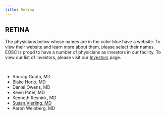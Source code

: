 ```yaml
---
title: Retina
---
```


<section id="content">
	<div class="container_24">
		<div class="grid_24">
			<div class="wrapper">
				<div class="grid_17 alpha rt-ident-bot-1">
					<div class="rt-inner-ident-3">
						<h2 class="ident-bot-3">RETINA</h2>
						<div class="line ident-bot-13"></div>
						<div class="wrapper ident-bot-5">
							<p>The physicians below whose names are in the color blue have a website.  To view their website and learn more about them, please select their names. EOSC is proud to have a number of physicians as investors in our facility. To view our list of investors, please visit our <a href="/patients/investors">Investors</a> page.</p>
							<p>&nbsp;</p>
							<div class="grid_8 alpha rt-ident-bot-2">
								<div class="wrapper ident-bot-15"></div>
								<ul class="list-2">
                                    <li>Anurag Gupta, MD</li>
									<li><a href="http://www.retinagroupchicago.com/about.asp" target="_blank">Blake Horio, MD</a></li>
                                    <li>Daniel Owens, MD</li>
                                    <li>Kevin Patel, MD</li>
									<li>Kenneth Resnick, MD</li>
									<li><a href="http://www.suburbanretina.com/our-physicians/susan-vierling-md/" target="_blank">Susan Vierling, MD</a><br /></li>
									<li>Aaron Weinberg, MD</li>
								</ul>
							</div>
							<div class="grid_8 omega">
								<div class="wrapper ident-bot-15"></div>
							</div>
						</div>
					</div>
				</div>
